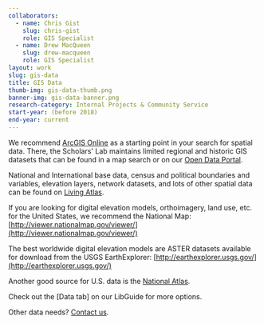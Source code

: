 ```yaml
---
collaborators: 
  - name: Chris Gist
    slug: chris-gist
    role: GIS Specialist
  - name: Drew MacQueen
    slug: drew-macqueen
    role: GIS Specialist
layout: work
slug: gis-data
title: GIS Data
thumb-img: gis-data-thumb.png
banner-img: gis-data-banner.png
research-category: Internal Projects & Community Service
start-year: (before 2018)
end-year: current
---
```

We recommend [ArcGIS Online](https://guides.lib.virginia.edu/gis/software#s-lib-ctab-20595149-4) as a starting point in your search for spatial data. There, the Scholars' Lab maintains limited regional and historic GIS datasets that can be found in a map search or on our [Open Data Portal](https://data-uvalibrary.opendata.arcgis.com/). 

National and International base data, census and political boundaries and variables, elevation layers, network datasets, and lots of other spatial data can be found on [Living Atlas](https://livingatlas.arcgis.com/). 

If you are looking for digital elevation models, orthoimagery, land use, etc. for the United States, we recommend the National Map: [http://viewer.nationalmap.gov/viewer/](http://viewer.nationalmap.gov/viewer/)

The best worldwide digital elevation models are ASTER datasets available for download from the USGS EarthExplorer: [http://earthexplorer.usgs.gov/](http://earthexplorer.usgs.gov/)

Another good source for U.S. data is the [National Atlas](http://nationalatlas.gov/).

Check out the [Data tab] on our LibGuide for more options.

Other data needs? [Contact us](mailto:uvagis@virginia.edu).
